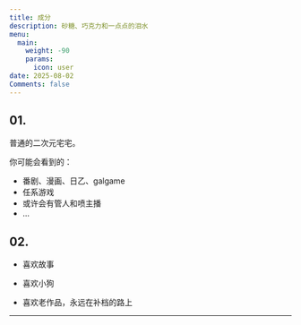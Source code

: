 ```yaml
---
title: 成分
description: 砂糖、巧克力和一点点的泪水
menu:
  main:
    weight: -90
    params:
      icon: user
date: 2025-08-02
Comments: false
---
```

## 01.

普通的二次元宅宅。

你可能会看到的：

- 番剧、漫画、日乙、galgame
- 任系游戏
- 或许会有管人和喷主播
- ...

## 02.

- 喜欢故事

- 喜欢小狗

- 喜欢老作品，永远在补档的路上

---

